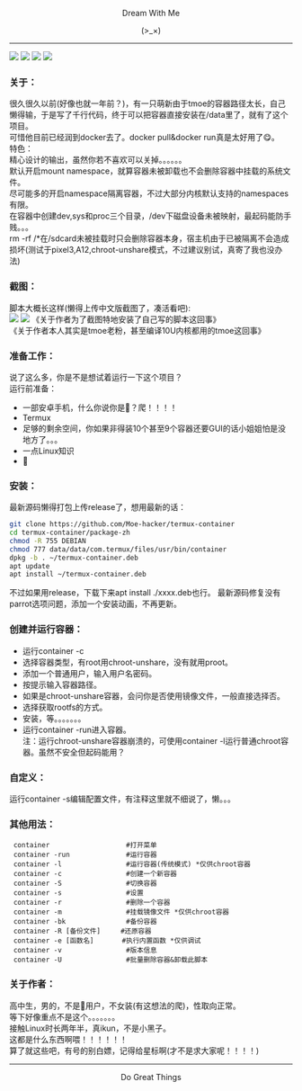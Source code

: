 <p align="center">Dream With Me</p>        
<p align="center">(>_×)</p> 

-----------      

![](https://img.shields.io/github/stars/Moe-hacker/termux-container)
![](https://img.shields.io/github/forks/Moe-hacker/termux-container)
![](https://img.shields.io/github/license/Moe-hacker/termux-container)
![](https://img.shields.io/badge/language-shell-green)
### 关于：      
很久很久以前(好像也就一年前？)，有一只萌新由于tmoe的容器路径太长，自己懒得输，于是写了千行代码，终于可以把容器直接安装在/data里了，就有了这个项目。      
可惜他目前已经润到docker去了。docker pull&docker run真是太好用了😋。         
特色：      
精心设计的输出，虽然你若不喜欢可以关掉。。。。。。      
默认开启mount namespace，就算容器未被卸载也不会删除容器中挂载的系统文件。      
尽可能多的开启namespace隔离容器，不过大部分内核默认支持的namespaces有限。      
在容器中创建dev,sys和proc三个目录，/dev下磁盘设备未被映射，最起码能防手贱。。。      
rm -rf /*在/sdcard未被挂载时只会删除容器本身，宿主机由于已被隔离不会造成损坏(测试于pixel3,A12,chroot-unshare模式，不过建议别试，真寄了我也没办法)            
### 截图：      
脚本大概长这样(懒得上传中文版截图了，凑活看吧):      
![](https://github.com/Moe-hacker/termux-container/raw/main/.Screenshots/Screenshot_20221012-185314_Termux.png)
![](https://github.com/Moe-hacker/termux-container/raw/main/.Screenshots/Screenshot_20221012-185209_Termux.png)
《关于作者为了截图特地安装了自己写的脚本这回事》      
《关于作者本人其实是tmoe老粉，甚至编译10U内核都用的tmoe这回事》
### 准备工作：      
说了这么多，你是不是想试着运行一下这个项目？      
运行前准备：      
- 一部安卓手机，什么你说你是🍎？爬！！！！
- Termux
- 足够的剩余空间，你如果非得装10个甚至9个容器还要GUI的话小姐姐怕是没地方了。。。      
- 一点Linux知识
- 🧠      
### 安装：      
最新源码懒得打包上传release了，想用最新的话：      
```sh
git clone https://github.com/Moe-hacker/termux-container
cd termux-container/package-zh
chmod -R 755 DEBIAN
chmod 777 data/data/com.termux/files/usr/bin/container
dpkg -b . ~/termux-container.deb
apt update
apt install ~/termux-container.deb
```
不过如果用release，下载下来apt install ./xxxx.deb也行。
最新源码修复没有parrot选项问题，添加一个安装动画，不再更新。      
### 创建并运行容器：     
- 运行container -c
- 选择容器类型，有root用chroot-unshare，没有就用proot。      
- 添加一个普通用户，输入用户名密码。      
- 按提示输入容器路径。      
- 如果是chroot-unshare容器，会问你是否使用镜像文件，一般直接选择否。      
- 选择获取rootfs的方式。
- 安装，等。。。。。。。      
- 运行container -run进入容器。      
注：运行chroot-unshare容器崩溃的，可使用container -l运行普通chroot容器。虽然不安全但起码能用？      
### 自定义：      
运行container -s编辑配置文件，有注释这里就不细说了，懒。。。      
### 其他用法：      
```
 container                   #打开菜单
 container -run              #运行容器
 container -l                #运行容器(传统模式) *仅供chroot容器
 container -c                #创建一个新容器
 container -S                #切换容器
 container -s                #设置
 container -r                #删除一个容器
 container -m                #挂载镜像文件 *仅供chroot容器
 container -bk               #备份容器
 container -R [备份文件]     #还原容器
 container -e [函数名]       #执行内置函数 *仅供调试
 container -v                #版本信息
 container -U                #批量删除容器&卸载此脚本
```
### 关于作者：      
高中生，男的，不是🍥用户，不女装(有这想法的爬)，性取向正常。      
等下好像重点不是这个。。。。。。。      
接触Linux时长两年半，真ikun，不是小黑子。      
这都是什么东西啊喂！！！！！！      
算了就这些吧，有号的别白嫖，记得给星标啊(才不是求大家呢！！！！)

-------     
<p align="center">Do Great Things</p>       
